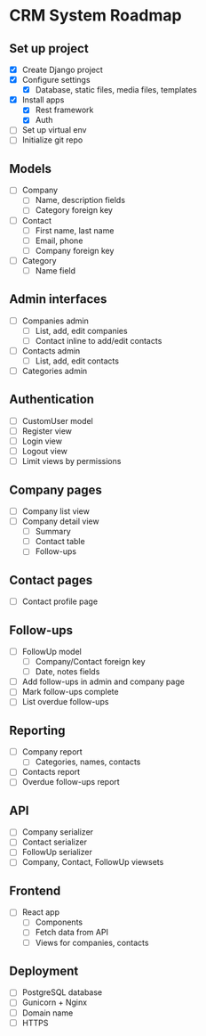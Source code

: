 # CRM System Roadmap

## Set up project

- [x] Create Django project
- [x] Configure settings
  - [x] Database, static files, media files, templates
- [x] Install apps
  - [x] Rest framework
  - [x] Auth
- [ ] Set up virtual env
- [ ] Initialize git repo

## Models

- [ ] Company
  - [ ] Name, description fields
  - [ ] Category foreign key
- [ ] Contact
  - [ ] First name, last name
  - [ ] Email, phone
  - [ ] Company foreign key
- [ ] Category
  - [ ] Name field

## Admin interfaces

- [ ] Companies admin
  - [ ] List, add, edit companies
  - [ ] Contact inline to add/edit contacts
- [ ] Contacts admin
  - [ ] List, add, edit contacts
- [ ] Categories admin

## Authentication

- [ ] CustomUser model
- [ ] Register view
- [ ] Login view
- [ ] Logout view
- [ ] Limit views by permissions

## Company pages

- [ ] Company list view
- [ ] Company detail view
  - [ ] Summary
  - [ ] Contact table
  - [ ] Follow-ups

## Contact pages

- [ ] Contact profile page

## Follow-ups

- [ ] FollowUp model
  - [ ] Company/Contact foreign key
  - [ ] Date, notes fields
- [ ] Add follow-ups in admin and company page
- [ ] Mark follow-ups complete
- [ ] List overdue follow-ups

## Reporting

- [ ] Company report
  - [ ] Categories, names, contacts
- [ ] Contacts report
- [ ] Overdue follow-ups report

## API

- [ ] Company serializer
- [ ] Contact serializer
- [ ] FollowUp serializer
- [ ] Company, Contact, FollowUp viewsets

## Frontend

- [ ] React app
  - [ ] Components
  - [ ] Fetch data from API
  - [ ] Views for companies, contacts

## Deployment

- [ ] PostgreSQL database
- [ ] Gunicorn + Nginx
- [ ] Domain name
- [ ] HTTPS
